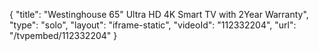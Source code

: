 {
    "title": "Westinghouse 65\" Ultra HD 4K Smart TV with 2Year Warranty",
    "type": "solo",
    "layout": "iframe-static",
    "videoId": "112332204",
    "url": "\/tvpembed\/112332204"
}